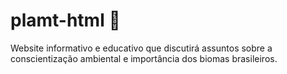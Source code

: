 # plamt-html 🍃
Website informativo e educativo que discutirá assuntos sobre a conscientização ambiental e importância dos biomas brasileiros.
